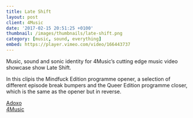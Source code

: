 ```yaml
---
title: Late Shift
layout: post
client: 4Music
date: '2017-02-15 20:51:25 +0100'
thumbnail: /images/thumbnails/late-shift.png
category: [music, sound, everything]
embed: https://player.vimeo.com/video/166443737
---
```


Music, sound and sonic identity for 4Music’s cutting edge music video showcase show Late Shift.

In this clipis the Mindfuck Edition programme opener, a selection of different episode break bumpers and the Queer Edition programme closer, which is the same as the opener but in reverse.

[Adoxo](adoxo.co)  
[4Music](www.4music.com/shows/late-shift)
